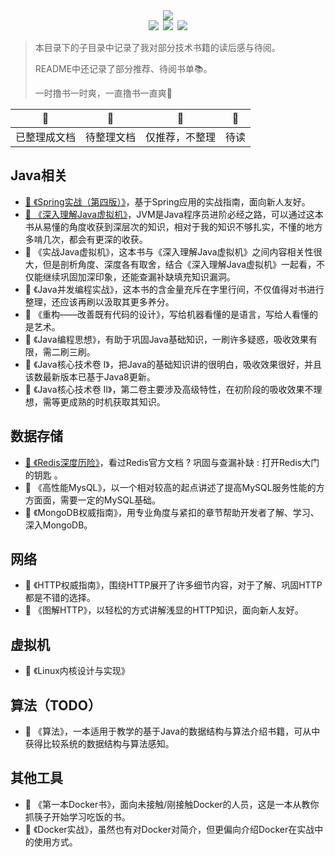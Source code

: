<div align="center"><img src="https://ossweb-img.qq.com/images/lol/web201310/skin/big92003.jpg"/></div>

<div align="center"><img src="https://img.shields.io/badge/WeChat-yamolv-green.svg?logo=Wechat"/>&ensp;<img src="https://img.shields.io/badge/%E7%BD%97%E6%B4%8B%E6%BC%BE-yamolv%40qq.com-red.svg?logo=Tencent%20QQ"/>&ensp;<img src="https://img.shields.io/badge/book-review-blue.svg"/></div>

> 本目录下的子目录中记录了我对部分技术书籍的读后感与待阅。
>
> README中还记录了部分推荐、待阅书单📚。
>
> 一时撸书一时爽，一直撸书一直爽🤤

| 📗           | 📘         | 📙             | 📕   |
| ------------ | ---------- | -------------- | ---- |
| 已整理成文档 | 待整理文档 | 仅推荐，不整理 | 待读 |

## Java相关
- [📗 《Spring实战（第四版）》](https://github.com/2yLoo/broken-sowrd/tree/master/book-review/spring-in-action-4)，基于Spring应用的实战指南，面向新人友好。
- [📗 《深入理解Java虚拟机》](https://github.com/2yLoo/broken-sowrd/tree/master/book-review/inside-in-jvm)，JVM是Java程序员进阶必经之路，可以通过这本书从易懂的角度收获到深层次的知识，相对于我的知识不够扎实，不懂的地方多啃几次，都会有更深的收获。
- 📘 《实战Java虚拟机》，这本书与《深入理解Java虚拟机》之间内容相关性很大，但是剖析角度、深度各有取舍，结合《深入理解Java虚拟机》一起看，不仅能继续巩固加深印象，还能查漏补缺填充知识漏洞。
- 📘 《Java并发编程实战》，这本书的含金量充斥在字里行间，不仅值得对书进行整理，还应该再刷以汲取其更多养分。
- 📙 《重构——改善既有代码的设计》，写给机器看懂的是语言，写给人看懂的是艺术。
- 📙 《Java编程思想》，有助于巩固Java基础知识，一刷许多疑惑，吸收效果有限，需二刷三刷。
- 📙 《Java核心技术卷 Ⅰ》，把Java的基础知识讲的很明白，吸收效果很好，并且该数最新版本已基于Java8更新。
- 📙 《Java核心技术卷 II》，第二卷主要涉及高级特性，在初阶段的吸收效果不理想，需等更成熟的时机获取其知识。

## 数据存储
- [📗 《Redis深度历险》](https://github.com/2yLoo/broken-sowrd/blob/master/open-sources/Redis/WhyRedisFast.md)，看过Redis官方文档 ? 巩固与查漏补缺 : 打开Redis大门的钥匙 。
- 📘 《高性能MysQL》，以一个相对较高的起点讲述了提高MySQL服务性能的方方面面，需要一定的MySQL基础。
- 📘 《MongoDB权威指南》，用专业角度与紧扣的章节帮助开发者了解、学习、深入MongoDB。

## 网络
- 📘 《HTTP权威指南》，围绕HTTP展开了许多细节内容，对于了解、巩固HTTP都是不错的选择。
- 📘 《图解HTTP》，以轻松的方式讲解浅显的HTTP知识，面向新人友好。

## 虚拟机
- 📕 《Linux内核设计与实现》

## 算法（TODO）
- 📘 《算法》，一本适用于教学的基于Java的数据结构与算法介绍书籍，可从中获得比较系统的数据结构与算法感知。

## 其他工具
- 📙 《第一本Docker书》，面向未接触/刚接触Docker的人员，这是一本从教你抓筷子开始学习吃饭的书。
- 📙 《Docker实战》，虽然也有对Docker对简介，但更偏向介绍Docker在实战中的使用方式。
